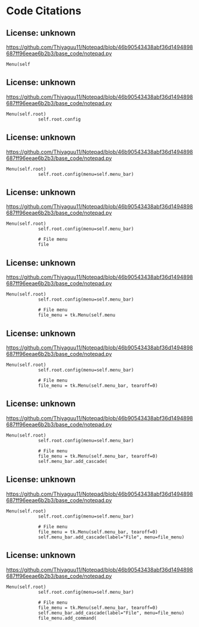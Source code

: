 # Code Citations

## License: unknown
https://github.com/Thiyaguu11/Notepad/blob/46b90543438abf36d1494898687ff96eeae6b2b3/base_code/notepad.py

```
Menu(self
```


## License: unknown
https://github.com/Thiyaguu11/Notepad/blob/46b90543438abf36d1494898687ff96eeae6b2b3/base_code/notepad.py

```
Menu(self.root)
            self.root.config
```


## License: unknown
https://github.com/Thiyaguu11/Notepad/blob/46b90543438abf36d1494898687ff96eeae6b2b3/base_code/notepad.py

```
Menu(self.root)
            self.root.config(menu=self.menu_bar)
```


## License: unknown
https://github.com/Thiyaguu11/Notepad/blob/46b90543438abf36d1494898687ff96eeae6b2b3/base_code/notepad.py

```
Menu(self.root)
            self.root.config(menu=self.menu_bar)

            # File menu
            file
```


## License: unknown
https://github.com/Thiyaguu11/Notepad/blob/46b90543438abf36d1494898687ff96eeae6b2b3/base_code/notepad.py

```
Menu(self.root)
            self.root.config(menu=self.menu_bar)

            # File menu
            file_menu = tk.Menu(self.menu
```


## License: unknown
https://github.com/Thiyaguu11/Notepad/blob/46b90543438abf36d1494898687ff96eeae6b2b3/base_code/notepad.py

```
Menu(self.root)
            self.root.config(menu=self.menu_bar)

            # File menu
            file_menu = tk.Menu(self.menu_bar, tearoff=0)

```


## License: unknown
https://github.com/Thiyaguu11/Notepad/blob/46b90543438abf36d1494898687ff96eeae6b2b3/base_code/notepad.py

```
Menu(self.root)
            self.root.config(menu=self.menu_bar)

            # File menu
            file_menu = tk.Menu(self.menu_bar, tearoff=0)
            self.menu_bar.add_cascade(
```


## License: unknown
https://github.com/Thiyaguu11/Notepad/blob/46b90543438abf36d1494898687ff96eeae6b2b3/base_code/notepad.py

```
Menu(self.root)
            self.root.config(menu=self.menu_bar)

            # File menu
            file_menu = tk.Menu(self.menu_bar, tearoff=0)
            self.menu_bar.add_cascade(label="File", menu=file_menu)
```


## License: unknown
https://github.com/Thiyaguu11/Notepad/blob/46b90543438abf36d1494898687ff96eeae6b2b3/base_code/notepad.py

```
Menu(self.root)
            self.root.config(menu=self.menu_bar)

            # File menu
            file_menu = tk.Menu(self.menu_bar, tearoff=0)
            self.menu_bar.add_cascade(label="File", menu=file_menu)
            file_menu.add_command(
```
